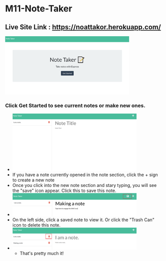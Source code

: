 # M11-Note-Taker
## Live Site Link : https://noattakor.herokuapp.com/
<img src="./readmeImages/landing.png" style="width:400px"></i>

### Click Get Started to see current notes or make new ones.
- <img src="./readmeImages/use.png" style="width:400px"></i>
- If you have a note currently opened in the note section, click the + sign to create a new note
- Once you click into the new note section and stary typing, you will see the "save" icon appear. Click this to save this note.
- <img src="./readmeImages/save.png" style="width:400px"></i>
- On the left side, click a saved note to view it. Or click the "Trash Can" icon to delete this note.
- <img src="./readmeImages/saved.png" style="width:400px"></i>
    - That's pretty much it!

